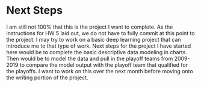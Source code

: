 # Next Steps
I am still not 100% that this is the project I want to complete. As the instructions for HW 5 laid out, we do not have to fully commit at this point to the project. I may try to work on a basic deep learning project that can introduce me to that type of work. Next steps for the project I have started here would be to complete the basic descriptive data modeling in charts. Then would be to model the data and pull in the playoff teams from 2009-2019 to compare the model output with the playoff team that qualified for the playoffs. I want to work on this over the next month before moving onto the writing portion of the project.
